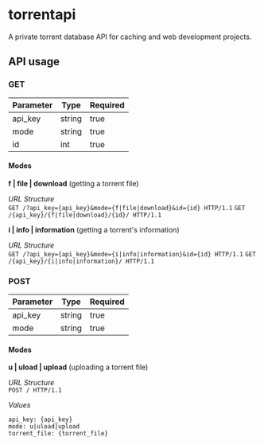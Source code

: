# torrentapi

A private torrent database API for caching and web development projects.

## API usage

### GET

Parameter | Type   | Required
--------- | ------ | --------
api_key   | string | true
mode      | string | true
id        | int    | true

#### Modes
__f | file | download__ (getting a torrent file)

_URL Structure_  
`GET /?api_key={api_key}&mode={f|file|download}&id={id} HTTP/1.1`
`GET /{api_key}/{f|file|download}/{id}/ HTTP/1.1`

__i | info | information__ (getting a torrent's information)

_URL Structure_  
`GET /?api_key={api_key}&mode={i|info|information}&id={id} HTTP/1.1`
`GET /{api_key}/{i|info|information}/ HTTP/1.1`

### POST

Parameter | Type   | Required
--------- | ------ | --------
api_key   | string | true
mode      | string | true

#### Modes
__u | uload | upload__ (uploading a torrent file)

_URL Structure_  
`POST / HTTP/1.1`

_Values_
```
api_key: {api_key}
mode: u|uload|upload
torrent_file: {torrent_file}
```
